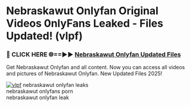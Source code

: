 # Nebraskawut Onlyfan Original Videos 0nlyFans Leaked - Files Updated! (vlpf)

<h3>🔴 CLICK HERE 🌐==►► <a href="https://tinyurl.com/x26r9saj" rel="nofollow">Nebraskawut Onlyfan Updated Files</a></h3>

Get Nebraskawut Onlyfan and all content. Now you can access all videos and pictures of Nebraskawut Onlyfan. New Updated Files 2025!

[![vlpf](https://i.imgur.com/LkgZPqh.gif)](https://tinyurl.com/x26r9saj)
nebraskawut onlyfan leaks<br>
nebraskawut onlyfans porn<br>
nebraskawut onlyfan leak